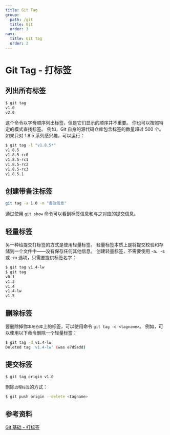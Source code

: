```yaml
---
title: Git Tag
group:
  path: /git
  title: Git
  order: 3
nav:
  title: Git Tag
  order: 2
---
```


# Git Tag - 打标签

## 列出所有标签

```bash
$ git tag
v1.0
v2.0
```

这个命令以字母顺序列出标签，但是它们显示的顺序并不重要。
你也可以按照特定的模式查找标签。 例如，Git 自身的源代码仓库包含标签的数量超过 500 个。 如果只对 1.8.5 系列感兴趣，可以运行：

```bash
$ git tag -l "v1.8.5*"
v1.8.5
v1.8.5-rc0
v1.8.5-rc1
v1.8.5-rc2
v1.8.5-rc3
v1.8.5.1
```

## 创建带备注标签

```bash
git tag -a 1.0 -m "备注信息"
```

通过使用 `git show` 命令可以看到标签信息和与之对应的提交信息。

## 轻量标签

另一种给提交打标签的方式是使用轻量标签。 轻量标签本质上是将提交校验和存储到一个文件中——没有保存任何其他信息。 创建轻量标签，不需要使用 -a、-s 或 -m 选项，只需要提供标签名字：

```bash
$ git tag v1.4-lw
$ git tag
v0.1
v1.3
v1.4
v1.4-lw
v1.5
```

## 删除标签

要删除掉你`本地仓库`上的标签，可以使用命令 `git tag -d <tagname>`。 例如，可以使用以下命令删除一个轻量标签：

```bash
$ git tag -d v1.4-lw
Deleted tag 'v1.4-lw' (was e7d5add)
```

## 提交标签

```bash
$ git tag origin v1.0
```

删除`远程标签`的方式：

```bash
$ git push origin --delete <tagname>
```

## 参考资料

[Git 基础 - 打标签](https://git-scm.com/book/zh/v2/Git-%E5%9F%BA%E7%A1%80-%E6%89%93%E6%A0%87%E7%AD%BE)
